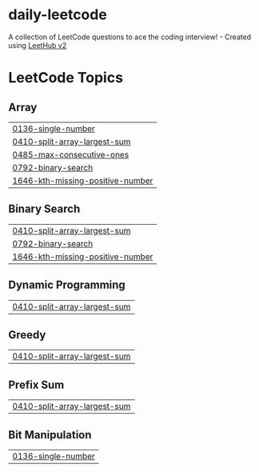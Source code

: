 # daily-leetcode
A collection of LeetCode questions to ace the coding interview! - Created using [LeetHub v2](https://github.com/arunbhardwaj/LeetHub-2.0)

<!---LeetCode Topics Start-->
# LeetCode Topics
## Array
|  |
| ------- |
| [0136-single-number](https://github.com/abdulkareempy/daily-leetcode/tree/master/0136-single-number) |
| [0410-split-array-largest-sum](https://github.com/abdulkareempy/daily-leetcode/tree/master/0410-split-array-largest-sum) |
| [0485-max-consecutive-ones](https://github.com/abdulkareempy/daily-leetcode/tree/master/0485-max-consecutive-ones) |
| [0792-binary-search](https://github.com/abdulkareempy/daily-leetcode/tree/master/0792-binary-search) |
| [1646-kth-missing-positive-number](https://github.com/abdulkareempy/daily-leetcode/tree/master/1646-kth-missing-positive-number) |
## Binary Search
|  |
| ------- |
| [0410-split-array-largest-sum](https://github.com/abdulkareempy/daily-leetcode/tree/master/0410-split-array-largest-sum) |
| [0792-binary-search](https://github.com/abdulkareempy/daily-leetcode/tree/master/0792-binary-search) |
| [1646-kth-missing-positive-number](https://github.com/abdulkareempy/daily-leetcode/tree/master/1646-kth-missing-positive-number) |
## Dynamic Programming
|  |
| ------- |
| [0410-split-array-largest-sum](https://github.com/abdulkareempy/daily-leetcode/tree/master/0410-split-array-largest-sum) |
## Greedy
|  |
| ------- |
| [0410-split-array-largest-sum](https://github.com/abdulkareempy/daily-leetcode/tree/master/0410-split-array-largest-sum) |
## Prefix Sum
|  |
| ------- |
| [0410-split-array-largest-sum](https://github.com/abdulkareempy/daily-leetcode/tree/master/0410-split-array-largest-sum) |
## Bit Manipulation
|  |
| ------- |
| [0136-single-number](https://github.com/abdulkareempy/daily-leetcode/tree/master/0136-single-number) |
<!---LeetCode Topics End-->